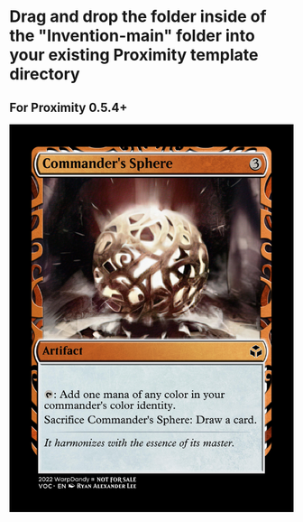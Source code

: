 # Drag and drop the folder inside of the "Invention-main" folder into your existing Proximity template directory

## For Proximity 0.5.4+

![alt text](https://github.com/myojin223/Invention/blob/main/Invention/Preview%20Images/Commander's%20Sphere%20(Art%20Extended%20to%20the%20left%20and%20right).jpg?raw=true)